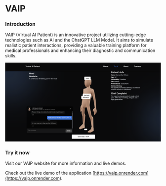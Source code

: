 # VAIP

### Introduction
VAIP (Virtual AI Patient) is an innovative project utilizing cutting-edge technologies such as AI and the ChatGPT LLM Model. It aims to simulate realistic patient interactions, providing a valuable training platform for medical professionals and enhancing their diagnostic and communication skills.



![preview img](/static/img/screenshot_last.png)



### Try it now
Visit our VAIP website for more information and live demos.

Check out the live demo of the application [https://vaip.onrender.com](https://vaip.onrender.com).
